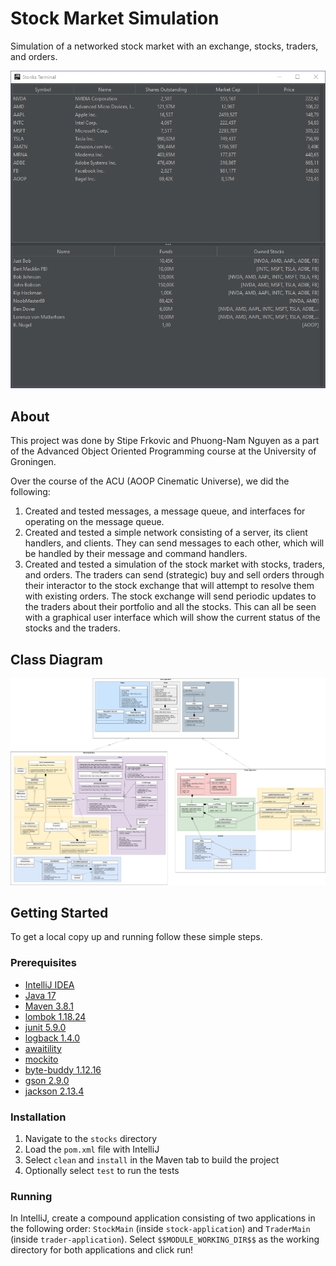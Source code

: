 # Stock Market Simulation

Simulation of a networked stock market with an exchange, stocks, traders, and orders.  </p>

![Screenshot](images/screenshot.png)


## About

This project was done by Stipe Frkovic and Phuong-Nam Nguyen as a part of the Advanced Object Oriented Programming course at the University of Groningen.

Over the course of the ACU (AOOP Cinematic Universe), we did the following:

1. Created and tested messages, a message queue, and interfaces for operating on the message queue.
2. Created and tested a simple network consisting of a server, its client handlers, and clients.
They can send messages to each other, which will be handled by their message and command handlers.
3. Created and tested a simulation of the stock market with stocks, traders, and orders.
The traders can send (strategic) buy and sell orders through their interactor to the stock exchange that will attempt to resolve them with existing orders.
The stock exchange will send periodic updates to the traders about their portfolio and all the stocks.
This can all be seen with a graphical user interface which will show the current status of the stocks and the traders.

## Class Diagram

![Class Diagram](images/class_diagram.png)


## Getting Started

To get a local copy up and running follow these simple steps.

### Prerequisites

* [IntelliJ IDEA](https://www.jetbrains.com/idea/)
* [Java 17](https://www.oracle.com/java/technologies/javase/jdk17-archive-downloads.html)
* [Maven 3.8.1](https://maven.apache.org/download.cgi)
* [lombok 1.18.24](https://projectlombok.org/download)
* [junit 5.9.0](https://junit.org/junit5/)
* [logback 1.4.0](https://logback.qos.ch/)
* [awaitility](https://github.com/awaitility/awaitility)
* [mockito](https://site.mockito.org/)
* [byte-buddy 1.12.16](https://bytebuddy.net/#/)
* [gson 2.9.0](https://github.com/google/gson)
* [jackson 2.13.4](https://github.com/FasterXML/jackson-core)

### Installation

1. Navigate to the `stocks` directory
2. Load the `pom.xml` file with IntelliJ
3. Select `clean` and `install` in the Maven tab to build the project
4. Optionally select `test` to run the tests

### Running

In IntelliJ, create a compound application consisting of two applications in the following order:
`StockMain` (inside `stock-application`) and `TraderMain` (inside `trader-application`).
Select `$$MODULE_WORKING_DIR$$` as the working directory for both applications and click run!

